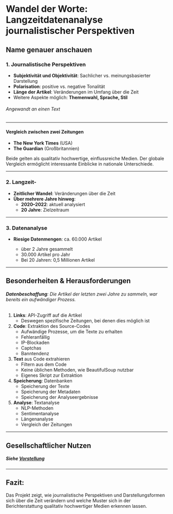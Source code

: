 # **Wandel der Worte: Langzeitdatenanalyse journalistischer Perspektiven**

## **Name genauer anschauen**

### 1. Journalistische Perspektiven

- **Subjektivität und Objektivität**: Sachlicher vs. meinungsbasierter Darstellung
- **Polarisation**: positive vs. negative Tonalität
- **Länge der Artikel**: Veränderungen im Umfang über die Zeit
- Weitere Aspekte möglich: **Themenwahl, Sprache, Stil**

###### Angewandt an einen Text

---

#### Vergleich zwischen zwei Zeitungen

- **The New York Times** (USA)
- **The Guardian** (Großbritannien)

Beide gelten als qualitativ hochwertige, einflussreiche Medien. Der globale Vergleich ermöglicht interessante Einblicke in nationale Unterschiede.

---

### 2. Langzeit-

- **Zeitlicher Wandel**: Veränderungen über die Zeit
- **Über mehrere Jahre hinweg**:
  - **2020–2022**: aktuell analysiert
  - **20 Jahre**: Zielzeitraum

---

### 3. Datenanalyse

- **Riesige Datenmengen**: ca. 60.000 Artikel

  - über 2 Jahre gesammelt
  - 30.000 Artikel pro Jahr
  - Bei 20 Jahren: 0,5 Millionen Artikel

---

## **Besonderheiten & Herausforderungen**

###### **Datenbeschaffung**: Die Artikel der letzten zwei Jahre zu sammeln, war bereits ein aufwändiger Prozess.

1. **Links**: API-Zugriff auf die Artikel
   - Deswegen spezifische Zeitungen, bei denen dies möglich ist
2. **Code**: Extraktion des Source-Codes
   - Aufwändige Prozesse, um die Texte zu erhalten
   - Fehleranfällig
   - IP-Blockaden
   - Captchas
   - Banntendenz
3. **Text** aus Code extrahieren
   - Filtern aus dem Code
   - Keine üblichen Methoden, wie BeautifulSoup nutzbar
   - Eigenes Skript zur Extraktion
4. **Speicherung**: Datenbanken
   - Speicherung der Texte
   - Speicherung der Metadaten
   - Speicherung der Analyseergebnisse
5. **Analyse**: Textanalyse
   - NLP-Methoden
   - Sentimentanalyse
   - Längenanalyse
   - Vergleich der Zeitungen

---

## **Gesellschaftlicher Nutzen**

##### Siehe [Vorstellung](Vorstellung.md)

---

## Fazit:

Das Projekt zeigt, wie journalistische Perspektiven und Darstellungsformen sich über die Zeit verändern und welche Muster sich in der Berichterstattung qualitativ hochwertiger Medien erkennen lassen.
